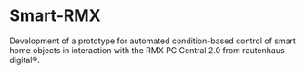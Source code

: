 # Smart-RMX

Development of a prototype for automated condition-based control of smart home objects in interaction with the RMX PC Central 2.0 from rautenhaus digital®.
